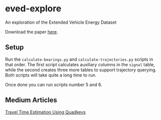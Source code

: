# eved-explore
An exploration of the Extended Vehicle Energy Dataset

Download the paper [here](https://arxiv.org/abs/2203.08630v1).

## Setup

Run the `calculate-bearings.py` and `calculate-trajectories.py`
scripts in that order. The first script calculates auxiliary columns
in the `signal` table, while the second creates three more tables
to support trajectory querying. Both scripts will take quite a long
time to run.

Once done you can run scripts number 5 and 6.

## Medium Articles

[Travel Time Estimation Using Quadkeys](https://towardsdatascience.com/travel-time-estimation-using-quadkeys-ecf6d54823b4)